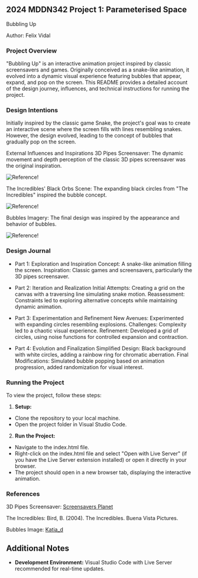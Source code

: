 ## 2024 MDDN342 Project 1: Parameterised Space
Bubbling Up

Author: Felix Vidal

### Project Overview

"Bubbling Up" is an interactive animation project inspired by classic screensavers and games. Originally conceived as a snake-like animation, it evolved into a dynamic visual experience featuring bubbles that appear, expand, and pop on the screen. This README provides a detailed account of the design journey, influences, and technical instructions for running the project.

### Design Intentions

Initially inspired by the classic game Snake, the project's goal was to create an interactive scene where the screen fills with lines resembling snakes. However, the design evolved, leading to the concept of bubbles that gradually pop on the screen.

External Influences and Inspirations
3D Pipes Screensaver: The dynamic movement and depth perception of the classic 3D pipes screensaver was the original inspiration.

![Reference!](MDDN342_pipes02.jpg)

The Incredibles' Black Orbs Scene: The expanding black circles from "The Incredibles" inspired the bubble concept.

![Reference!]( MDDN342_incrediblesBlackOrbs.jpg)

Bubbles Imagery: The final design was inspired by the appearance and behavior of bubbles.

![Reference!]( MDDN342_bubbles.jpg)

### Design Journal

- Part 1: Exploration and Inspiration
Concept: A snake-like animation filling the screen.
Inspiration: Classic games and screensavers, particularly the 3D pipes screensaver.

- Part 2: Iteration and Realization
Initial Attempts: Creating a grid on the canvas with a traversing line simulating snake motion.
Reassessment: Constraints led to exploring alternative concepts while maintaining dynamic animation.

- Part 3: Experimentation and Refinement
New Avenues: Experimented with expanding circles resembling explosions.
Challenges: Complexity led to a chaotic visual experience.
Refinement: Developed a grid of circles, using noise functions for controlled expansion and contraction.

- Part 4: Evolution and Finalization
Simplified Design: Black background with white circles, adding a rainbow ring for chromatic aberration.
Final Modifications: Simulated bubble popping based on animation progression, added randomization for visual interest.

### Running the Project

To view the project, follow these steps:

1. **Setup:**
  - Clone the repository to your local machine.
  - Open the project folder in Visual Studio Code.

2. **Run the Project:**
  - Navigate to the index.html file.
  - Right-click on the index.html file and select "Open with Live Server" (if you have the Live Server extension installed) or open it directly in your browser.
  - The project should open in a new browser tab, displaying the interactive animation. 

### References

3D Pipes Screensaver: [Screensavers Planet](https://www.screensaversplanet.com/screensavers/3d-pipes-494/#google_vignette
)

The Incredibles: Bird, B. (2004). The Incredibles. Buena Vista Pictures.

Bubbles Image: [Katia_d](https://www.freepik.com/author/katiad)

## Additional Notes

- **Development Environment:** Visual Studio Code with Live Server recommended for real-time updates.


